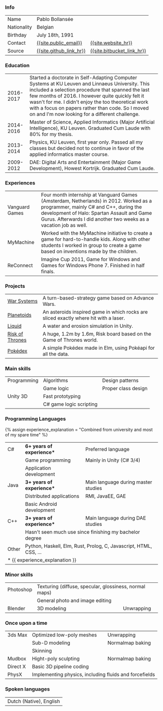 ### Info

<table>
	<tr>
		<td>Name</td>
		<td>Pablo Bollans&eacute;e</td>
	</tr>
	<tr>
		<td>Nationality</td>
		<td>Belgian</td>
	</tr>
	<tr>
		<td>Birthday</td>
		<td>July 18th, 1991</td>
	</tr>
	<tr>
		<td>Contact</td>
		<td><a href="mailto:{{site.public_email}}">{{site.public_email}}</a></td>
		<td><a href="{{site.website}}">{{site.website_hr}}</a></td>
	</tr>
	<tr>
		<td>Source</td>
		<td><a href="{{site.github_link}}">{{site.github_link_hr}}</a></td>
		<td><a href="{{site.bitbucket_link}}">{{site.bitbucket_link_hr}}</a></td>
	</tr>
</table>

### Education

<table>
	<tr>
		<td>2016-2017</td>
		<td>Started a doctorate in Self-Adapting Computer Systems at KU Leuven and Linnaeus University. This included a selection procedure that spanned the last few months of 2016.
		I however quite quickly felt it wasn't for me. I didn't enjoy the too theoretical work with a focus on papers rather than code.
		So I moved on and I'm now looking for a different challenge.</td>
	</tr>
	<tr>
		<td>2014-2016</td>
		<td>Master of Science, Applied Informatics (Major Artificial Intelligence), KU Leuven.
		Graduated Cum Laude with 80% for my thesis.</td>
	</tr>
	<tr>
		<td>2013-2014</td>
		<td>Physics, KU Leuven, first year only.
		Passed all my classes but decided not to continue in favor of the applied informatics master course.</td>
	</tr>
	<tr>
		<td>2009-2012</td>
		<td>DAE: Digital Arts and Entertainment (Major Game Development), Howest Kortrijk.
		Graduated Cum Laude.</td>
	</tr>
</table>

### Experiences

<table>
	<tr>
		<td>Vanguard Games</td>
		<td>Four month internship at Vanguard Games (Amsterdam, Netherlands) in 2012. Worked as a programmer, mainly C# and C++, during the development of Halo: Spartan Assault and Game Gurus. Afterwards I did another two weeks as a vacation job as well.</td>
	</tr>
	<tr>
		<td>MyMachine</td>
		<td>Worked with the MyMachine initiative to create a game for hard-to-handle kids. Along with other students I worked in group to create a game based on inventions made by the children.</td>
	</tr>
	<tr>
		<td>ReConnect</td>
		<td>Imagine Cup 2011, Game for Windows and Games for Windows Phone 7. Finished in half finals.</td>
	</tr>
</table>

### Projects

<table>
	<tr>
		<td><a href="{{site.url}}/warsystems/">War Systems</a></td>
		<td>A turn-based-strategy game based on Advance Wars.</td>
	</tr>
	<tr>
		<td><a href="{{site.url}}/planetoids/">Planetoids</a></td>
		<td>An asteroids inspired game in which rocks are sliced exactly where hit with a laser.</td>
	</tr>
	<tr>
		<td><a href="http://www.pabloproductions.be/liquid/WebGL/">Liquid</a></td>
		<td>A water and erosion simulation in Unity.</td>
	</tr>
	<tr>
		<td><a href="http://theoddler.github.io/RiskOfThrones/">Risk of Thrones</a></td>
		<td>A huge, 1.2m by 1.6m, Risk board based on the Game of Thrones world.</td>
	</tr>
	<tr>
		<td><a href="http://theoddler.github.io/pokedex/">Pokédex</a></td>
		<td>A simple Pokédex made in Elm, using Pokéapi for all the data.</td>
	</tr>
</table>

### Main skills

<table>
	<tr>
		<td>Programming</td>
		<td>Algorithms</td>
		<td>Design patterns</td>
	</tr>
	<tr>
		<td></td>
		<td>Game logic</td>
		<td>Proper class design</td>
	</tr>
	<tr>
		<td>Unity 3D</td>
		<td>Fast prototyping</td>
	</tr>
	<tr>
		<td></td>
		<td>C# game logic scripting</td>
	</tr>
</table>

### Programming Languages

{% assign experience_explanation = "Combined from university and most of my spare time" %}

<table>
	<tr>
		<td>C#</td>
		<td title="{{ experience_explanation }}"><strong>6+ years of experience*</strong></td>
		<td>Preferred language</td>
	</tr>
	<tr>
		<td></td>
		<td>Game programming</td>
		<td>Mainly in Unity (C# 3/4)</td>
	</tr>
	<tr>
		<td></td>
		<td>Application development</td>
		<td></td>
	</tr>
	<tr>
		<td>Java</td>
		<td title="{{ experience_explanation }}"><strong>3+ years of experience*</strong></td>
		<td>Main language during master studies</td>
	</tr>
	<tr>
		<td></td>
		<td>Distributed applications</td>
		<td>RMI, JavaEE, GAE</td>
	</tr>
	<tr>
		<td></td>
		<td>Basic Android development</td>
	</tr>
	<tr>
		<td>C++</td>
		<td title="{{ experience_explanation }}"><strong>3+ years of experience*</strong></td>
		<td>Main language during DAE studies</td>
	</tr>
	<tr>
		<td></td>
		<td colspan="2">Hasn't seen much use since finishing my bachelor degree</td>
	</tr>
	<tr>
		<td>Other</td>
		<td colspan="2">Python, Haskell, Elm, Rust, Prolog, C, Javascript, HTML, CSS, ...</td>
	</tr>
	<tr>
		<td class="footnote" colspan="3">* {{ experience_explanation }}</td>
	</tr>
</table>




### Minor skills

<table>
	<tr>
		<td>Photoshop</td>
		<td colspan="2">Texturing (diffuse, specular, glossiness, normal maps)</td>
	</tr>
	<tr>
		<td></td>
		<td>General photo and image editing</td>
	</tr>
	<tr>
		<td>Blender</td>
		<td>3D modeling</td>
		<td>Unwrapping</td>
	</tr>
</table>

### Once upon a time

<table>   
	<tr>
		<td>3ds Max</td>
		<td>Optimized low-poly meshes</td>
		<td>Unwrapping</td>
	</tr>
	<tr>
		<td></td>
		<td>Sub-D modeling</td>
		<td>Normalmap baking</td>
	</tr>
	<tr>
		<td></td>
		<td>Skinning</td>
	</tr>
	<tr>
		<td>Mudbox</td>
		<td>Hight-poly sculpting</td>
		<td>Normalmap baking</td>
	</tr>
	<tr>
		<td>Direct X</td>
		<td>Basic 3D pipeline coding</td>
	</tr>
	<tr>
		<td>PhysX</td>
		<td colspan="2">Implementing physics, including fluids and forcefields</td>
	</tr>
</table>

### Spoken languages

<table>
	<tr>
		<td colspan="3">Dutch (Native), English</td>
	</tr>
</table>
